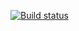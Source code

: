 [![Build status](https://ci.appveyor.com/api/projects/status/unhsjd9aqduvoauw?svg=true)](https://ci.appveyor.com/project/Lanoriya/ajs-unit-oop)
